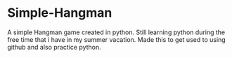 # Simple-Hangman
A simple Hangman game created in python.
Still learning python during the free time that i have in my summer vacation. Made this to get used to using github and also practice python.
